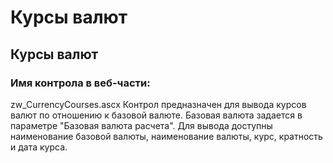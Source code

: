 ﻿---
description: 2.4.7
---
# Курсы валют
## Курсы валют
### Имя контрола в веб-части: 
zw_CurrencyCourses.ascx
Контрол предназначен для вывода курсов валют по отношению к базовой валюте.
Базовая валюта задается в параметре "Базовая валюта расчета".
Для вывода доступны наименование базовой валюты, наименование валюты, курс, кратность и дата курса.
